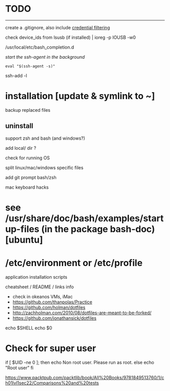 # TODO
---
create a .gitignore, also include [credential filtering](https://github.com/ChALkeR/notes/blob/master/Do-not-underestimate-credentials-leaks.md)

check device_ids from lsusb (if installed) | ioreg -p IOUSB -w0 

/usr/local/etc/bash_completion.d

_start the ssh-agent in the background_

`eval "$(ssh-agent -s)"`

ssh-add -l

# installation [update & symlink to ~]

backup replaced files


## uninstall


support zsh and bash (and windows?)

add local/ dir ?

check for running OS

split linux/mac/windows specific files

add git prompt bash/zsh

mac keyboard hacks

# see /usr/share/doc/bash/examples/startup-files (in the package bash-doc) [ubuntu]
# /etc/environment or /etc/profile

application installation scripts

cheatsheet / README / links info

* check in okeanos VMs, iMac
* https://github.com/thanpolas/Practice
* https://github.com/holman/dotfiles
* http://zachholman.com/2010/08/dotfiles-are-meant-to-be-forked/
* https://github.com/jonathansick/dotfiles

echo $SHELL
echo $0

# Check for super user
if [ $UID -ne 0 ]; then
echo Non root user. Please run as root.
else
echo "Root user"
fi

https://www.packtpub.com/packtlib/book/All%20Books/9781849513760/1/ch01lvl1sec22/Comparisons%20and%20tests

